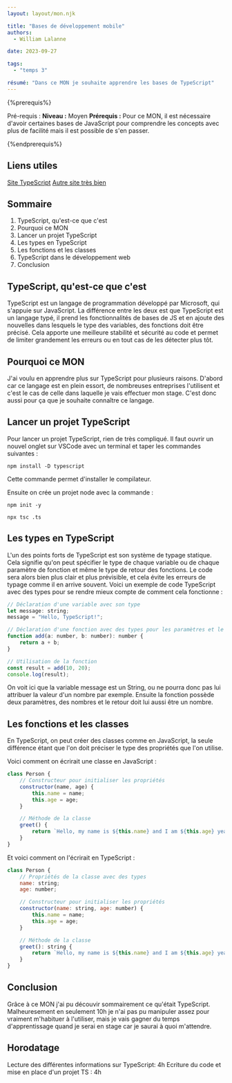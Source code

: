 ```yaml
---
layout: layout/mon.njk

title: "Bases de développement mobile"
authors:
  - William Lalanne

date: 2023-09-27

tags: 
  - "temps 3"

résumé: "Dans ce MON je souhaite apprendre les bases de TypeScript"
---
```


{%prerequis%}

Pré-requis :
**Niveau :** Moyen
**Prérequis :** Pour ce MON, il est nécessaire d'avoir certaines bases de JavaScript pour comprendre les concepts avec plus de facilité mais il est possible de s'en passer. 

{%endprerequis%}

## Liens utiles 

[Site TypeScript](https://www.typescriptlang.org/docs/handbook/typescript-in-5-minutes.html)
[Autre site très bien](https://kinsta.com/fr/base-de-connaissances/guide-complet-typescript/)

## Sommaire 
1. TypeScript, qu'est-ce que c'est 
2. Pourquoi ce MON
4. Lancer un projet TypeScript
5. Les types en TypeScript
6. Les fonctions et les classes
7. TypeScript dans le développement web
8. Conclusion


## TypeScript, qu'est-ce que c'est 

TypeScript est un langage de programmation développé par Microsoft, qui s'appuie sur JavaScript. La différence entre les deux est que TypeScript est un langage typé, il prend les fonctionnalités de bases de JS et en ajoute des nouvelles dans lesquels le type des variables, des fonctions doit être précisé. Cela apporte une meilleure stabilité et sécurité au code et permet de limiter grandement les erreurs ou en tout cas de les détecter plus tôt. 


## Pourquoi ce MON

J'ai voulu en apprendre plus sur TypeScript pour plusieurs raisons. D'abord car ce langage est en plein essort, de nombreuses entreprises l'utilisent et c'est le cas de celle dans laquelle je vais effectuer mon stage. C'est donc aussi pour ça que je souhaite connaître ce langage. 


## Lancer un projet TypeScript

Pour lancer un projet TypeScript, rien de très compliqué. Il faut ouvrir un nouvel onglet sur VSCode avec un terminal et taper les commandes suivantes : 

```shell
npm install -D typescript
``` 

Cette commande permet d'installer le compilateur. 

Ensuite on crée un projet node avec la commande : 
```shell
npm init -y
```
```shell
npx tsc .ts
```

## Les types en TypeScript
L'un des points forts de TypeScript est son système de typage statique. Cela signifie qu'on peut spécifier le type de chaque variable ou de chaque paramètre de fonction et même le type de retour des fonctions. Le code sera alors bien plus clair et plus prévisible, et cela évite les erreurs de typage comme il en arrive souvent. 
Voici un exemple de code TypeScript avec des types pour se rendre mieux compte de comment cela fonctionne :

```js
// Déclaration d'une variable avec son type
let message: string;
message = "Hello, TypeScript!";

// Déclaration d'une fonction avec des types pour les paramètres et le retour
function add(a: number, b: number): number {
    return a + b;
}

// Utilisation de la fonction
const result = add(10, 20);
console.log(result);
```

On voit ici que la variable message est un String, ou ne pourra donc pas lui attribuer la valeur d'un nombre par exemple. 
Ensuite la fonction possède deux paramètres, des nombres et le retour doit lui aussi être un nombre. 


## Les fonctions et les classes
En TypeScript, on peut créer des classes comme en JavaScript, la seule différence étant que l'on doit préciser le type des propriétés que l'on utilise. 

Voici comment on écrirait une classe en JavaScript : 
```js
class Person {
    // Constructeur pour initialiser les propriétés
    constructor(name, age) {
        this.name = name;
        this.age = age;
    }

    // Méthode de la classe
    greet() {
        return `Hello, my name is ${this.name} and I am ${this.age} years old.`;
    }
}
```

Et voici comment on l'écrirait en TypeScript : 

```js
class Person {
    // Propriétés de la classe avec des types
    name: string;
    age: number;

    // Constructeur pour initialiser les propriétés
    constructor(name: string, age: number) {
        this.name = name;
        this.age = age;
    }

    // Méthode de la classe
    greet(): string {
        return `Hello, my name is ${this.name} and I am ${this.age} years old.`;
    }
}
```


## Conclusion 
Grâce à ce MON j'ai pu découvir sommairement ce qu'était TypeScript. Malheuresement en seulement 10h je n'ai pas pu manipuler assez pour vraiment m'habituer à l'utiliser, mais je vais gagner du temps d'apprentissage quand je serai en stage car je saurai à quoi m'attendre. 


## Horodatage
Lecture des différentes informations sur TypeScript: 4h
Ecriture du code et mise en place d'un projet TS : 4h
